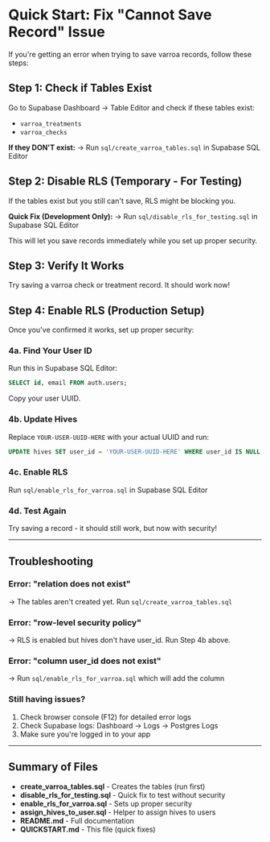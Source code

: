 # Quick Start: Fix "Cannot Save Record" Issue

If you're getting an error when trying to save varroa records, follow these steps:

## Step 1: Check if Tables Exist

Go to Supabase Dashboard → Table Editor and check if these tables exist:
- `varroa_treatments`
- `varroa_checks`

**If they DON'T exist:**
→ Run `sql/create_varroa_tables.sql` in Supabase SQL Editor

## Step 2: Disable RLS (Temporary - For Testing)

If the tables exist but you still can't save, RLS might be blocking you.

**Quick Fix (Development Only):**
→ Run `sql/disable_rls_for_testing.sql` in Supabase SQL Editor

This will let you save records immediately while you set up proper security.

## Step 3: Verify It Works

Try saving a varroa check or treatment record. It should work now!

## Step 4: Enable RLS (Production Setup)

Once you've confirmed it works, set up proper security:

### 4a. Find Your User ID
Run this in Supabase SQL Editor:
```sql
SELECT id, email FROM auth.users;
```
Copy your user UUID.

### 4b. Update Hives
Replace `YOUR-USER-UUID-HERE` with your actual UUID and run:
```sql
UPDATE hives SET user_id = 'YOUR-USER-UUID-HERE' WHERE user_id IS NULL;
```

### 4c. Enable RLS
Run `sql/enable_rls_for_varroa.sql` in Supabase SQL Editor

### 4d. Test Again
Try saving a record - it should still work, but now with security!

---

## Troubleshooting

### Error: "relation does not exist"
→ The tables aren't created yet. Run `sql/create_varroa_tables.sql`

### Error: "row-level security policy"
→ RLS is enabled but hives don't have user_id. Run Step 4b above.

### Error: "column user_id does not exist"
→ Run `sql/enable_rls_for_varroa.sql` which will add the column

### Still having issues?
1. Check browser console (F12) for detailed error logs
2. Check Supabase logs: Dashboard → Logs → Postgres Logs
3. Make sure you're logged in to your app

---

## Summary of Files

- **create_varroa_tables.sql** - Creates the tables (run first)
- **disable_rls_for_testing.sql** - Quick fix to test without security
- **enable_rls_for_varroa.sql** - Sets up proper security
- **assign_hives_to_user.sql** - Helper to assign hives to users
- **README.md** - Full documentation
- **QUICKSTART.md** - This file (quick fixes)
